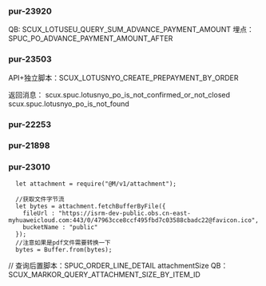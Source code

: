 

### pur-23920

QB: SCUX_LOTUSEU_QUERY_SUM_ADVANCE_PAYMENT_AMOUNT
埋点：SPUC_PO_ADVANCE_PAYMENT_AMOUNT_AFTER

### pur-23503

API+独立脚本：SCUX_LOTUSNYO_CREATE_PREPAYMENT_BY_ORDER

返回消息：
scux.spuc.lotusnyo_po_is_not_confirmed_or_not_closed
scux.spuc.lotusnyo_po_is_not_found



### pur-22253


### pur-21898


### pur-23010

```
  let attachment = require("@M/v1/attachment");

  //获取文件字节流
  let bytes = attachment.fetchBufferByFile({
    fileUrl : "https://isrm-dev-public.obs.cn-east-myhuaweicloud.com:443/0/47963cce8ccf495fbd7c03588cbadc22@favicon.ico",
    bucketName : "public"
  });
  //注意如果是pdf文件需要转换一下
  bytes = Buffer.from(bytes);
```

// 查询后置脚本：SPUC_ORDER_LINE_DETAIL
attachmentSize
QB：SCUX_MARKOR_QUERY_ATTACHMENT_SIZE_BY_ITEM_ID
